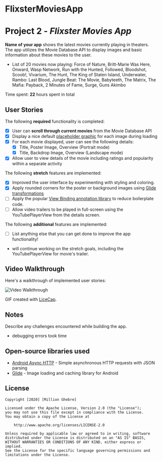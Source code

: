 # FlixsterMoviesApp
# Project 2 - *Flixster Movies App*

**Name of your app** shows the latest movies currently playing in theaters. The app utilizes the Movie Database API to display images and basic information about these movies to the user.

* List of 20 movies now playing: Force of Nature, Britt-Marie Was Here, Onward, Wasp Network, Run with the Hunted, Followed, Bloodshot, Scoob!, Vivarium, The Hunt, The King of Staten Island, Underwater, Rambo: Last Blood, Jungle Beat: The Movie, Babyteeth, The Matrix, The Mafia: Payback, 2 Minutes of Fame, Surge, Guns Akimbo

Time spent: **22** hours spent in total

## User Stories

The following **required** functionality is completed:

* [x] User can **scroll through current movies** from the Movie Database API
* [x] Display a nice default [placeholder graphic](https://guides.codepath.org/android/Displaying-Images-with-the-Glide-Library#advanced-usage) for each image during loading
* [x] For each movie displayed, user can see the following details:
  * [x] Title, Poster Image, Overview (Portrait mode)
  * [x] Title, Backdrop Image, Overview (Landscape mode)
* [x] Allow user to view details of the movie including ratings and popularity within a separate activity

The following **stretch** features are implemented:

* [x] Improved the user interface by experimenting with styling and coloring.
* [x] Apply rounded corners for the poster or background images using [Glide transformations](https://guides.codepath.org/android/Displaying-Images-with-the-Glide-Library#transformations)
* [ ] Apply the popular [View Binding annotation library](http://guides.codepath.org/android/Reducing-View-Boilerplate-with-ViewBinding) to reduce boilerplate code.
* [ ] Allow video trailers to be played in full-screen using the YouTubePlayerView from the details screen.

The following **additional** features are implemented:

* [ ] List anything else that you can get done to improve the app functionality!
- will continue working on the stretch goals, including the YouTubePlayerView for movie's trailer.

## Video Walkthrough

Here's a walkthrough of implemented user stories:

<img src='https://media.giphy.com/media/VcwO7bWztY1CQKvIh8/giphy.gif' width='' alt='Video Walkthrough' />

GIF created with [LiceCap](http://www.cockos.com/licecap/).

## Notes

Describe any challenges encountered while building the app.
- debugging errors took time

## Open-source libraries used

- [Android Async HTTP](https://github.com/loopj/android-async-http) - Simple asynchronous HTTP requests with JSON parsing
- [Glide](https://github.com/bumptech/glide) - Image loading and caching library for Android

## License

    Copyright [2020] [Million Ghebre]

    Licensed under the Apache License, Version 2.0 (the "License");
    you may not use this file except in compliance with the License.
    You may obtain a copy of the License at

        http://www.apache.org/licenses/LICENSE-2.0

    Unless required by applicable law or agreed to in writing, software
    distributed under the License is distributed on an "AS IS" BASIS,
    WITHOUT WARRANTIES OR CONDITIONS OF ANY KIND, either express or implied.
    See the License for the specific language governing permissions and
    limitations under the License.
